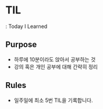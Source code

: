 # TIL
: Today I Learned

## Purpose
- 하루에 10분이라도 앉아서 공부하는 것
- 강의 혹은 개인 공부에 대해 간략히 정리

## Rules
- 일주일에 최소 5번 TIL을 기록합니다.
